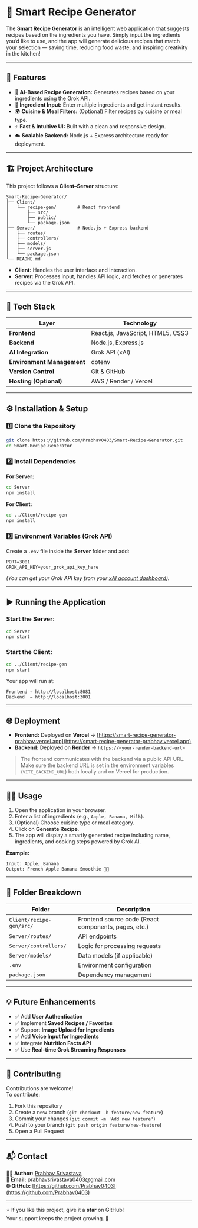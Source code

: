 # 🍳 Smart Recipe Generator

The **Smart Recipe Generator** is an intelligent web application that suggests recipes based on the ingredients you have. Simply input the ingredients you’d like to use, and the app will generate delicious recipes that match your selection — saving time, reducing food waste, and inspiring creativity in the kitchen!

---

## 🚀 Features

- 🧠 **AI-Based Recipe Generation:** Generates recipes based on your ingredients using the Grok API.  
- 🧾 **Ingredient Input:** Enter multiple ingredients and get instant results.  
- 🌍 **Cuisine & Meal Filters:** (Optional) Filter recipes by cuisine or meal type.  
- ⚡ **Fast & Intuitive UI:** Built with a clean and responsive design.  
- ☁️ **Scalable Backend:** Node.js + Express architecture ready for deployment.

---

## 🏗️ Project Architecture

This project follows a **Client–Server** structure:

```
Smart-Recipe-Generator/
├── Client/
│   └── recipe-gen/        # React frontend
│       ├── src/
│       ├── public/
│       └── package.json
├── Server/                # Node.js + Express backend
│   ├── routes/
│   ├── controllers/
│   ├── models/
│   ├── server.js
│   └── package.json
└── README.md
```

- **Client:** Handles the user interface and interaction.  
- **Server:** Processes input, handles API logic, and fetches or generates recipes via the Grok API.

---

## 🧰 Tech Stack

| Layer | Technology |
|-------|-------------|
| **Frontend** | React.js, JavaScript, HTML5, CSS3 |
| **Backend** | Node.js, Express.js |
| **AI Integration** | Grok API (xAI) |
| **Environment Management** | dotenv |
| **Version Control** | Git & GitHub |
| **Hosting (Optional)** | AWS / Render / Vercel |

---

## ⚙️ Installation & Setup

### 1️⃣ Clone the Repository

```bash
git clone https://github.com/Prabhav0403/Smart-Recipe-Generator.git
cd Smart-Recipe-Generator
```

### 2️⃣ Install Dependencies

**For Server:**
```bash
cd Server
npm install
```

**For Client:**
```bash
cd ../Client/recipe-gen
npm install
```

### 3️⃣ Environment Variables (Grok API)

Create a `.env` file inside the **Server** folder and add:

```
PORT=3001
GROK_API_KEY=your_grok_api_key_here
```

*(You can get your Grok API key from your [xAI account dashboard](https://x.ai/)).*

---

## ▶️ Running the Application

### Start the Server:
```bash
cd Server
npm start
```

### Start the Client:
```bash
cd ../Client/recipe-gen
npm start
```

Your app will run at:
```
Frontend → http://localhost:8081
Backend  → http://localhost:3001
```

---

## 🌐 Deployment

- **Frontend:** Deployed on **Vercel** → [https://smart-recipe-generator-prabhav.vercel.app](https://smart-recipe-generator-prabhav.vercel.app)  
- **Backend:** Deployed on **Render** → `https://<your-render-backend-url>`  

> The frontend communicates with the backend via a public API URL. Make sure the backend URL is set in the environment variables (`VITE_BACKEND_URL`) both locally and on Vercel for production.

---
## 🧑‍🍳 Usage

1. Open the application in your browser.  
2. Enter a list of ingredients (e.g., `Apple, Banana, Milk`).  
3. (Optional) Choose cuisine type or meal category.  
4. Click on **Generate Recipe**.  
5. The app will display a smartly generated recipe including name, ingredients, and cooking steps powered by Grok AI.

**Example:**
```
Input: Apple, Banana
Output: French Apple Banana Smoothie 🍌🍎
```

---

## 🧱 Folder Breakdown

| Folder | Description |
|---------|--------------|
| `Client/recipe-gen/src/` | Frontend source code (React components, pages, etc.) |
| `Server/routes/` | API endpoints |
| `Server/controllers/` | Logic for processing requests |
| `Server/models/` | Data models (if applicable) |
| `.env` | Environment configuration |
| `package.json` | Dependency management |

---

## 💡 Future Enhancements

- ✅ Add **User Authentication**
- ✅ Implement **Saved Recipes / Favorites**
- ✅ Support **Image Upload for Ingredients**
- ✅ Add **Voice Input for Ingredients**
- ✅ Integrate **Nutrition Facts API**
- ✅ Use **Real-time Grok Streaming Responses**

---

## 🤝 Contributing

Contributions are welcome!  
To contribute:

1. Fork this repository  
2. Create a new branch (`git checkout -b feature/new-feature`)  
3. Commit your changes (`git commit -m 'Add new feature'`)  
4. Push to your branch (`git push origin feature/new-feature`)  
5. Open a Pull Request  

---


## 📬 Contact

**👨‍💻 Author:** [Prabhav Srivastava](https://github.com/Prabhav0403)  
**📧 Email:** prabhavsrivastava0403@gmail.com  
**🌐 GitHub:** [https://github.com/Prabhav0403](https://github.com/Prabhav0403)

---

⭐ If you like this project, give it a **star** on GitHub!  
Your support keeps the project growing. 🌱
